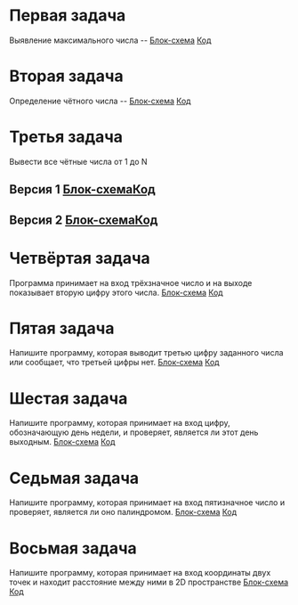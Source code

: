 # Первая задача
Выявление максимального числа --  [Блок-схема](Ex001_Max/diagram.drawio.png) [Код](Ex001_Max/Program.cs)

# Вторая задача
Определение чётного числа -- [Блок-схема](Ex002_Even/diag.drawio.png) [Код](Ex002_Even/Program.cs)

# Третья задача
Вывести все чётные числа от 1 до N 

## Версия 1 [Блок-схема](Ex003_EF/diag.drawio.png)[Код](Ex003_EF/Program.cs)

## Версия 2 [Блок-схема](Ex003_EFv2/diag.drawio.png)[Код](Ex003_EFv2/Program.cs)

# Четвёртая задача
Программа принимает на вход трёхзначное число и на выходе показывает вторую цифру этого числа.
[Блок-схема](Ex004_Num/diag.drawio.png) [Код](Ex004_Num/Program.cs)

# Пятая задача
Напишите программу, которая выводит третью цифру заданного числа или сообщает, что третьей цифры нет.
[Блок-схема](Ex005_Num2/diag.drawio.png) [Код](Ex005_Num2/Program.cs)

# Шестая задача
Напишите программу, которая принимает на вход цифру, обозначающую день недели, и проверяет, является ли этот день выходным.
[Блок-схема](Ex006_Week/diag.drawio.png) [Код](Ex006_Week/Program.cs)

# Седьмая задача
Напишите программу, которая принимает на вход пятизначное число и проверяет, является ли оно палиндромом.
[Блок-схема](Ex007_Pal/diag.drawio.png) [Код](Ex007_Pal/Program.cs)

# Восьмая задача
Напишите программу, которая принимает на вход координаты двух точек и находит расстояние между ними в 2D пространстве
[Блок-схема](Ex008_Coor/diag.drawio.png) [Код](Ex008_Coor/Program.cs)
